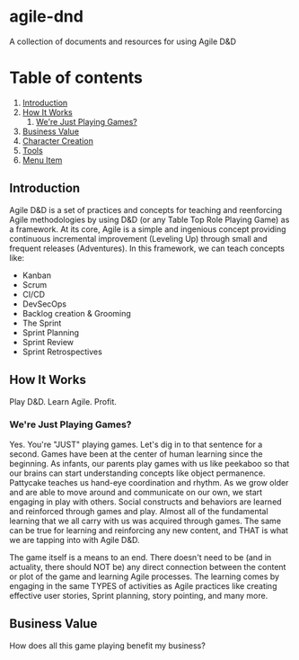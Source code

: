 # agile-dnd
A collection of documents and resources for using Agile D&amp;D

# Table of contents
1. [Introduction](#introduction)
2. [How It Works](#howitworks)
    1. [We're Just Playing Games?](#justgames)
3. [Business Value](#busval)
4. [Character Creation](/characters/)
5. [Tools](/tools/)
6. [Menu Item](/menu)

## Introduction <a name="introduction"></a>
Agile D&D is a set of practices and concepts for teaching and reenforcing Agile methodologies by using D&D (or any Table Top Role Playing Game) as a framework.  At its core, Agile is a simple and ingenious concept providing continuous incremental improvement (Leveling Up) through small and frequent releases (Adventures). In this framework, we can teach concepts like:

* Kanban
* Scrum
* CI/CD
* DevSecOps
* Backlog creation & Grooming
* The Sprint
* Sprint Planning
* Sprint Review
* Sprint Retrospectives

## How It Works <a name="howitworks"></a>
Play D&D. Learn Agile. Profit.

### We're Just Playing Games? <a name="justgames"></a>
Yes. You're "JUST" playing games.  Let's dig in to that sentence for a second.  Games have been at the center of human learning since the beginning. As infants, our parents play games with us like peekaboo so that our brains can start understanding concepts like object permanence.  Pattycake teaches us hand-eye coordination and rhythm. As we grow older and are able to move around and communicate on our own, we start engaging in play with others. Social constructs and behaviors are learned and reinforced through games and play.  Almost all of the fundamental learning that we all carry with us was acquired through games. The same can be true for learning and reinforcing any new content, and THAT is what we are tapping into with Agile D&D.

The game itself is a means to an end. There doesn't need to be (and in actuality, there should NOT be) any direct connection between the content or plot of the game and learning Agile processes. The learning comes by engaging in the same TYPES of activities as Agile practices like creating effective user stories, Sprint planning, story pointing, and many more.

## Business Value <a name="busval"></a>
How does all this game playing benefit my business?
